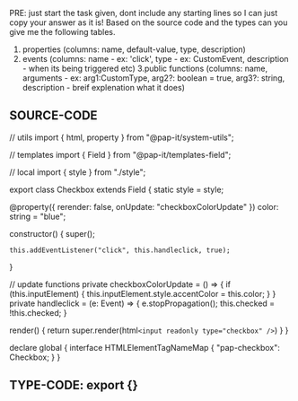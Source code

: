 PRE: just start the task given, dont include any starting lines so I can just copy your answer as it is!
 Based on the source code and the types can you give me the following tables.

1. properties (columns: name, default-value, type, description)
2. events (columns: name - ex: 'click', type - ex: CustomEvent<ClickEvent>, description - when its being triggered etc)
3.public functions (columns: name, arguments - ex: arg1:CustomType, arg2?: boolean = true, arg3?: string, description - breif explenation what it does)

## SOURCE-CODE

 // utils
import { html, property } from "@pap-it/system-utils";

// templates
import { Field } from "@pap-it/templates-field";

// local
import { style } from "./style";

export class Checkbox extends Field {
  static style = style;

  @property({ rerender: false, onUpdate: "checkboxColorUpdate" }) color: string = "blue";

  constructor() {
    super();

    this.addEventListener("click", this.handleclick, true);
  }

  // update functions
  private checkboxColorUpdate = () => {
    if (this.inputElement) {
      this.inputElement.style.accentColor = this.color;
    }
  }
  private handleclick = (e: Event) => {
    e.stopPropagation();
    this.checked = !this.checked;
  }

  render() {
    return super.render(html`
            <input readonly type="checkbox" />
        `)
  }
}

declare global {
  interface HTMLElementTagNameMap {
    "pap-checkbox": Checkbox;
  }
}

## TYPE-CODE: export {}
